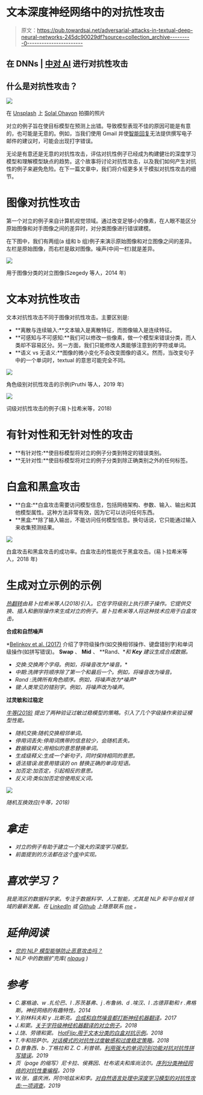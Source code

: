 # 文本深度神经网络中的对抗性攻击

> 原文：<https://pub.towardsai.net/adversarial-attacks-in-textual-deep-neural-networks-245dc90029df?source=collection_archive---------0----------------------->

## 在 DNNs | [中对 AI](https://towardsai.net) 进行对抗性攻击

## 什么是对抗性攻击？

![](img/a8b328c8c3a27ce5d4df889313e8122f.png)

在 [Unsplash](https://unsplash.com?utm_source=medium&utm_medium=referral) 上 [Solal Ohayon](https://unsplash.com/@svkj?utm_source=medium&utm_medium=referral) 拍摄的照片

对立的例子旨在使目标模型在预测上出错。导致模型表现不佳的原因可能是有意的，也可能是无意的。例如，当我们使用 Gmail 并使[智能回复](https://ai.google/research/pubs/pub45189)无法提供撰写电子邮件的建议时，可能会出现打字错误。

无论是有意还是无意的对抗性攻击，评估对抗性例子已经成为构建健壮的深度学习模型和理解模型缺点的趋势。这个故事将讨论对抗性攻击，以及我们如何产生对抗性的例子来避免危险。在下一篇文章中，我们将介绍更多关于模拟对抗性攻击的细节。

# 图像对抗性攻击

第一个对立的例子来自计算机视觉领域。通过改变足够小的像素，在人眼不能区分原始图像和对手图像之间的差异时，对分类图像进行错误建模。

在下图中，我们有两组(a 组和 b 组)例子来演示原始图像和对立图像之间的差异。左栏是原始图像，而右栏是敌对图像。噪声(中间一栏)就是差异。

![](img/a675f2e5dec5f6f75a3483aede27a9da.png)

用于图像分类的对立图像(Szegedy 等人，2014 年)

# 文本对抗性攻击

文本对抗性攻击不同于图像对抗性攻击。主要区别是:

*   **离散与连续输入:**文本输入是离散特征，而图像输入是连续特征。
*   **可感知与不可感知:**我们可以修改一些像素，做一个模型来错误分类，而人类却不容易区分。另一方面，我们只能修改人类能够注意到的字符或单词。
*   **语义 vs 无语义:**图像的微小变化不会改变图像的语义。然而，当改变句子中的一个单词时，textual 的意思可能完全不同。

![](img/0df9fc4b5da000613c44d500229ecf6c.png)

角色级别对抗性攻击的示例(Pruthi 等人，2019 年)

![](img/0c10f4788afe330126112c90628649d9.png)

词级对抗性攻击的例子(易卜拉希米等，2018)

# 有针对性和无针对性的攻击

*   **有针对性:**使目标模型将对立的例子分类到特定的错误类别。
*   **无针对性:**使目标模型将对立的例子分类到除正确类别之外的任何标签。

# 白盒和黑盒攻击

*   **白盒:**白盒攻击需要访问模型信息，包括网络架构、参数、输入、输出和其他模型属性。这种方法非常有效，因为它可以访问任何东西。
*   **黑盒:**除了输入输出，不能访问任何模型信息。换句话说，它只能通过输入来收集预测结果。

![](img/c1a24f2f02968309c4cae0341421e9a4.png)

白盒攻击和黑盒攻击的成功率。白盒攻击的性能优于黑盒攻击。(易卜拉希米等人，2018 年)

# 生成对立示例的示例

*[热翻转](https://arxiv.org/pdf/1712.06751.pdf)由易卜拉希米等人(2018)引入。它在字符级别上执行原子操作。它提供交换、插入和删除操作来生成对立的例子。易卜拉希米等人将这种技术应用于白盒攻击。*

****合成和自然噪声****

*[Belinkov et al. (2017)](https://arxiv.org/pdf/1711.02173.pdf) 介绍了字符级操作(如交换相邻操作、键盘错别字)和单词级操作(如拼写错误)。 **Swap** 、 **Mid** 、 **Rand、**和 **Key** 建议生成合成数据。*

*   **交换*:交换两个字母。例如，将*噪音*改为*噪音。**
*   **中期*:洗牌字符顺序除了第一个和最后一个。例如，将*噪音*改为*噪音*。*
*   **Rand* :洗牌所有角色顺序。例如，将*噪声*改为*噪声**
*   **键*:人类常见的错别字。例如，将*噪声改为*噪声。*

****过灵敏和过稳定****

*[牛等(2018)](https://arxiv.org/pdf/1809.02079.pdf) 提出了两种验证过敏过稳模型的策略。引入了几个字级操作来验证模型性能。*

*   **随机交换*:随机交换相邻单词。*
*   **停用词丢失*:停用词携带的信息较少，会随机丢失。*
*   **数据级释义*:用相似的意思替换单词。*
*   *生成级释义:生成一个新句子，同时保持相同的意思。*
*   **语法错误*:故意用错误的 on 替换正确的单词/短语。*
*   **加否定*:加否定，引起相反的意思。*
*   **反义词*:类似*加否定*但使用反义词。*

*![](img/f8603c53117678311ed092f0789bd785.png)*

*随机互换效应(牛等，2018)*

# *拿走*

*   *对立的例子有助于建立一个强大的深度学习模型。*
*   *前面提到的方法都在这个[库](https://github.com/makcedward/nlpaug)中实现。*

# *喜欢学习？*

*我是湾区的数据科学家。专注于数据科学、人工智能，尤其是 NLP 和平台相关领域的最新发展。在 [LinkedIn](https://www.linkedin.com/in/edwardma1026) 或 [Github](https://github.com/makcedward) 上随意联系 [me](https://makcedward.github.io/) 。*

# *延伸阅读*

*   *[您的 NLP 模型能够防止恶意攻击吗？](https://medium.com/hackernoon/does-your-nlp-model-able-to-prevent-adversarial-attack-45b5ab75129c)*
*   *NLP 中的数据扩充库( [nlpaug](https://github.com/makcedward/nlpaug) )*

# *参考*

*   *C.塞格迪、w .扎伦巴、I .苏茨基弗、j .布鲁纳、d .埃汉、I .古德菲勒和 r .弗格斯。神经网络的有趣特性。2014*
*   *Y.别林科夫和 y .比斯克。[合成和自然噪音都打断神经机器翻译](https://arxiv.org/pdf/1711.02173.pdf)。2017*
*   *J.和窦。[关于字符级神经机器翻译的对立例子](https://arxiv.org/pdf/1806.09030.pdf)。2018*
*   *J.饶、劳德和窦。 [HotFlip:用于文本分类的白盒对抗示例](https://arxiv.org/pdf/1712.06751.pdf)。2018*
*   *T.牛和班萨尔。[对话模式的对抗性过度敏感和过度稳定策略](https://arxiv.org/pdf/1809.02079.pdf)。2018*
*   *D.普鲁西、b .丁格拉和 Z. C .利普顿。[利用强大的单词识别功能对抗对抗性拼写错误](https://arxiv.org/pdf/1905.11268.pdf)。2019*
*   *页（page 的缩写）尼卡拉、侯赛因、杜布诺夫和库尚法尔。[序列分类神经网络的对抗性重编程](https://arxiv.org/pdf/1809.01829.pdf)。2019*
*   *W.张，盛庆洲，阿尔哈兹米和李。[对自然语言处理中深度学习模型的对抗性攻击:一项调查](https://arxiv.org/pdf/1901.06796.pdf)。2019*